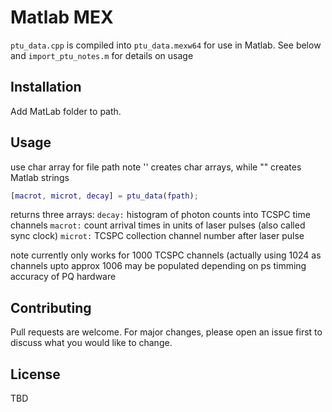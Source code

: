 # Matlab MEX

`ptu_data.cpp` is compiled into `ptu_data.mexw64` for use in Matlab.  See below and `import_ptu_notes.m` for details on usage

## Installation

Add MatLab folder to path.

## Usage

use char array for file path
note '' creates char arrays, while "" creates Matlab strings

```matlab
[macrot, microt, decay] = ptu_data(fpath);
```

returns three arrays:
`decay:`  histogram of photon counts into TCSPC time channels
`macrot:`  count arrival times in units of laser pulses (also called sync clock)
`microt:`  TCSPC collection channel number after laser pulse

note currently only works for 1000 TCSPC channels (actually using 1024 as channels upto approx 1006 may be populated depending on ps timming accuracy of PQ hardware


## Contributing
Pull requests are welcome. For major changes, please open an issue first to discuss what you would like to change.


## License
TBD